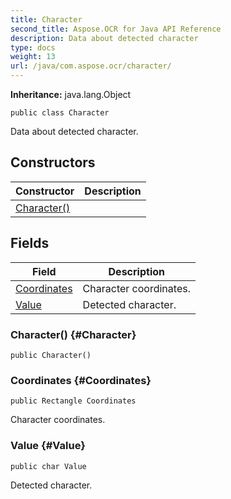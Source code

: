 ```yaml
---
title: Character
second_title: Aspose.OCR for Java API Reference
description: Data about detected character
type: docs
weight: 13
url: /java/com.aspose.ocr/character/
---
```


**Inheritance:**
java.lang.Object
```
public class Character
```

Data about detected character.
## Constructors

| Constructor | Description |
| --- | --- |
| [Character()](#Character) |  |
## Fields

| Field | Description |
| --- | --- |
| [Coordinates](#Coordinates) | Character coordinates. |
| [Value](#Value) | Detected character. |

### Character() {#Character}
```
public Character()
```


### Coordinates {#Coordinates}
```
public Rectangle Coordinates
```


Character coordinates.

### Value {#Value}
```
public char Value
```


Detected character.
